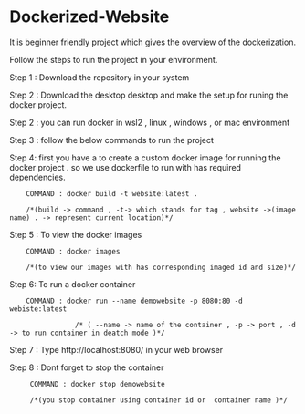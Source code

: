 # Dockerized-Website 

It is beginner friendly project which gives the overview of the dockerization. 

Follow the steps to run the project in your environment.

Step 1 : Download the repository in your system

Step 2 : Download the desktop desktop and make the setup for runing the docker project.

Step 2 : you can run docker in wsl2 , linux , windows , or mac environment 

Step 3 : follow the below commands to run the project 

Step 4: first you have a to create a custom docker image for running the docker project . so we use dockerfile to run with has required dependencies.
        
        COMMAND : docker build -t website:latest .  
        
        /*(build -> command , -t-> which stands for tag , website ->(image name) . -> represent current location)*/
       
Step 5 : To view the docker images 

        COMMAND : docker images    
        
        /*(to view our images with has corresponding imaged id and size)*/
        
Step 6: To run a docker container 

        COMMAND : docker run --name demowebsite -p 8080:80 -d webiste:latest
        
                    /* ( --name -> name of the container , -p -> port , -d -> to run container in deatch mode )*/
                     
Step 7 : Type http://localhost:8080/ in your web browser 

Step 8 : Dont forget  to stop the container 
   
         COMMAND : docker stop demowebsite   
         
         /*(you stop container using container id or  container name )*/
